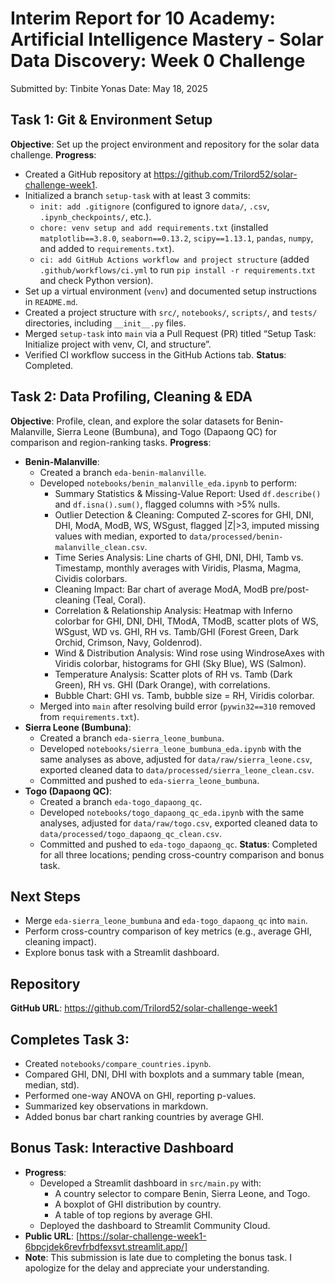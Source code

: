 # Interim Report for 10 Academy: Artificial Intelligence Mastery - Solar Data Discovery: Week 0 Challenge
Submitted by: Tinbite Yonas
Date: May 18, 2025

## Task 1: Git & Environment Setup

**Objective**: Set up the project environment and repository for the solar data challenge.
**Progress**:
- Created a GitHub repository at https://github.com/Trilord52/solar-challenge-week1.
- Initialized a branch `setup-task` with at least 3 commits:
  - `init: add .gitignore` (configured to ignore `data/`, `.csv`, `.ipynb_checkpoints/`, etc.).
  - `chore: venv setup and add requirements.txt` (installed `matplotlib==3.8.0`, `seaborn==0.13.2`, `scipy==1.13.1`, `pandas`, `numpy`, and added to `requirements.txt`).
  - `ci: add GitHub Actions workflow and project structure` (added `.github/workflows/ci.yml` to run `pip install -r requirements.txt` and check Python version).
- Set up a virtual environment (`venv`) and documented setup instructions in `README.md`.
- Created a project structure with `src/`, `notebooks/`, `scripts/`, and `tests/` directories, including `__init__.py` files.
- Merged `setup-task` into `main` via a Pull Request (PR) titled “Setup Task: Initialize project with venv, CI, and structure”.
- Verified CI workflow success in the GitHub Actions tab.
**Status**: Completed.

## Task 2: Data Profiling, Cleaning & EDA

**Objective**: Profile, clean, and explore the solar datasets for Benin-Malanville, Sierra Leone (Bumbuna), and Togo (Dapaong QC) for comparison and region-ranking tasks.
**Progress**:
- **Benin-Malanville**:
  - Created a branch `eda-benin-malanville`.
  - Developed `notebooks/benin_malanville_eda.ipynb` to perform:
    - Summary Statistics & Missing-Value Report: Used `df.describe()` and `df.isna().sum()`, flagged columns with >5% nulls.
    - Outlier Detection & Cleaning: Computed Z-scores for GHI, DNI, DHI, ModA, ModB, WS, WSgust, flagged |Z|>3, imputed missing values with median, exported to `data/processed/benin-malanville_clean.csv`.
    - Time Series Analysis: Line charts of GHI, DNI, DHI, Tamb vs. Timestamp, monthly averages with Viridis, Plasma, Magma, Cividis colorbars.
    - Cleaning Impact: Bar chart of average ModA, ModB pre/post-cleaning (Teal, Coral).
    - Correlation & Relationship Analysis: Heatmap with Inferno colorbar for GHI, DNI, DHI, TModA, TModB, scatter plots of WS, WSgust, WD vs. GHI, RH vs. Tamb/GHI (Forest Green, Dark Orchid, Crimson, Navy, Goldenrod).
    - Wind & Distribution Analysis: Wind rose using WindroseAxes with Viridis colorbar, histograms for GHI (Sky Blue), WS (Salmon).
    - Temperature Analysis: Scatter plots of RH vs. Tamb (Dark Green), RH vs. GHI (Dark Orange), with correlations.
    - Bubble Chart: GHI vs. Tamb, bubble size = RH, Viridis colorbar.
  - Merged into `main` after resolving build error (`pywin32==310` removed from `requirements.txt`).
- **Sierra Leone (Bumbuna)**:
  - Created a branch `eda-sierra_leone_bumbuna`.
  - Developed `notebooks/sierra_leone_bumbuna_eda.ipynb` with the same analyses as above, adjusted for `data/raw/sierra_leone.csv`, exported cleaned data to `data/processed/sierra_leone_clean.csv`.
  - Committed and pushed to `eda-sierra_leone_bumbuna`.
- **Togo (Dapaong QC)**:
  - Created a branch `eda-togo_dapaong_qc`.
  - Developed `notebooks/togo_dapaong_qc_eda.ipynb` with the same analyses, adjusted for `data/raw/togo.csv`, exported cleaned data to `data/processed/togo_dapaong_qc_clean.csv`.
  - Committed and pushed to `eda-togo_dapaong_qc`.
**Status**: Completed for all three locations; pending cross-country comparison and bonus task.

## Next Steps
- Merge `eda-sierra_leone_bumbuna` and `eda-togo_dapaong_qc` into `main`.
- Perform cross-country comparison of key metrics (e.g., average GHI, cleaning impact).
- Explore bonus task with a Streamlit dashboard.

## Repository
**GitHub URL**: https://github.com/Trilord52/solar-challenge-week1

## Completes Task 3:
- Created `notebooks/compare_countries.ipynb`.
- Compared GHI, DNI, DHI with boxplots and a summary table (mean, median, std).
- Performed one-way ANOVA on GHI, reporting p-values.
- Summarized key observations in markdown.
- Added bonus bar chart ranking countries by average GHI.

## Bonus Task: Interactive Dashboard
- **Progress**:
  - Developed a Streamlit dashboard in `src/main.py` with:
    - A country selector to compare Benin, Sierra Leone, and Togo.
    - A boxplot of GHI distribution by country.
    - A table of top regions by average GHI.
  - Deployed the dashboard to Streamlit Community Cloud.
- **Public URL**: [https://solar-challenge-week1-6bpcjdek6revfrbdfexsvt.streamlit.app/]
- **Note**: This submission is late due to completing the bonus task. I apologize for the delay and appreciate your understanding.